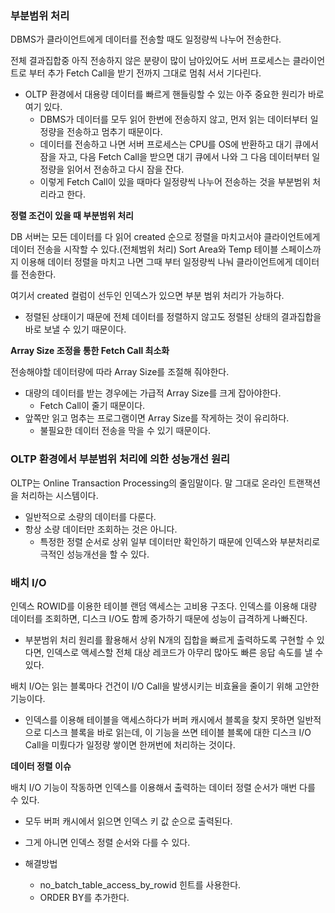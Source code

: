 ### 부분범위 처리

DBMS가 클라이언트에게 데이터를 전송할 때도 일정량씩 나누어 전송한다.

전체 결과집합중 아직 전송하지 않은 분량이 많이 남아있어도 서버 프로세스는 클라이언트로 부터 추가 Fetch Call을 받기 전까지 그대로 멈춰 서서 기다린다.

- OLTP 환경에서 대용량 데이터를 빠르게 핸들링할 수 있는 아주 중요한 원리가 바로 여기 있다.
    - DBMS가 데이터를 모두 읽어 한번에 전송하지 않고, 먼저 읽는 데이터부터 일정량을 전송하고 멈추기 때문이다.
    - 데이터를 전송하고 나면 서버 프로세스는 CPU를 OS에 반환하고 대기 큐에서 잠을 자고, 다음 Fetch Call을 받으면 대기 큐에서 나와 그 다음 데이터부터 일정량을 읽어서 전송하고 다시 잠을 잔다.
    - 이렇게 Fetch Call이 있을 때마다 일정량씩 나누어 전송하는 것을 부분범위 처리라고 한다.

**정렬 조건이 있을 때 부분범위 처리**

DB 서버는 모든 데이터를 다 읽어 created 순으로 정렬을 마치고서야 클라이언트에게 데이터 전송을 시작할 수 있다.(전체범위 처리) Sort Area와 Temp 테이블 스페이스까지 이용해 데이터 정렬을 마치고 나면 그때 부터 일정량씩 나눠 클라이언트에게 데이터를 전송한다.

여기서 created 컬럼이 선두인 인덱스가 있으면 부분 범위 처리가 가능하다.

- 정렬된 상태이기 때문에 전체 데이터를 정렬하지 않고도 정렬된 상태의 결과집합을 바로 보낼 수 있기 때문이다.

**Array Size 조정을 통한 Fetch Call 최소화**

전송해야할 데이터량에 따라 Array Size를 조절해 줘야한다.

- 대량의 데이터를 받는 경우에는 가급적 Array Size를 크게 잡아야한다.
    - Fetch Call이 줄기 때문이다.
- 앞쪽만 읽고 멈추는 프로그램이면 Array Size를 작게하는 것이 유리하다.
    - 불필요한 데이터 전송을 막을 수 있기 때문이다.

### OLTP 환경에서 부분범위 처리에 의한 성능개선 원리

OLTP는 Online Transaction Processing의 줄임말이다. 말 그대로 온라인 트랜잭션을 처리하는 시스템이다.

- 일반적으로 소량의 데이터를 다룬다.
- 항상 소량 데이터만 조회하는 것은 아니다.
    - 특정한 정렬 순서로 상위 일부 데이터만 확인하기 때문에 인덱스와 부분처리로 극적인 성능개선을 할 수 있다.

### 배치 I/O

인덱스 ROWID를 이용한 테이블 랜덤 액세스는 고비용 구조다. 인덱스를 이용해 대량 데이터를 조회하면, 디스크 I/O도 함께 증가하기 때문에 성능이 급격하게 나빠진다.

- 부분범위 처리 원리를 활용해서 상위 N개의 집합을 빠르게 출력하도록 구현할 수 있다면, 인덱스로 액세스할 전체 대상 레코드가 아무리 많아도 빠른 응답 속도를 낼 수 있다.

배치 I/O는 읽는 블록마다 건건이 I/O Call을 발생시키는 비효율을 줄이기 위해 고안한 기능이다.

- 인덱스를 이용해 테이블을 액세스하다가 버퍼 캐시에서 블록을 찾지 못하면 일반적으로 디스크 블록을 바로 읽는데, 이 기능을 쓰면 테이블 블록에 대한 디스크 I/O Call을 미뤘다가 일정량 쌓이면 한꺼번에 처리하는 것이다.

**데이터 정렬 이슈**

배치 I/O 기능이 작동하면 인덱스를 이용해서 출력하는 데이터 정렬 순서가 매번 다를 수 있다.

- 모두 버퍼 캐시에서 읽으면 인덱스 키 값 순으로 출력된다.
    
- 그게 아니면 인덱스 정렬 순서와 다를 수 있다.
    
- 해결방법
    
    - no_batch_table_access_by_rowid 힌트를 사용한다.
    - ORDER BY를 추가한다.